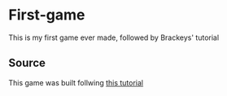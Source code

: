 # First-game
This is my first game ever made, followed by Brackeys' tutorial
## Source
This game was built follwing [this tutorial](https://youtube.com/playlist?list=PLPV2KyIb3jR53Jce9hP7G5xC4O9AgnOuL)
